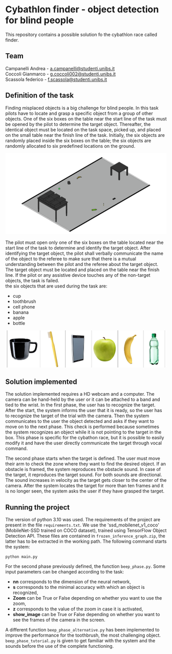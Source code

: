 # Cybathlon finder - object detection for blind people
This repository contains a possible solution fo the cybathlon race called finder.
## Team
Campanelli Andrea - a.campanelli@studenti.unibs.it <br> 
Coccoli Gianmarco - g.coccoli002@studenti.unibs.it <br>
Scassola federico - f.scassola@studenti.unibs.it<br>

## Definition of the task
Finding misplaced objects is a big challenge for blind people.
In this task pilots have to locate and grasp a specific object from a group of other objects.
One of the six boxes on the table near the start line of the task must be opened by the pilot to determine the target object. Thereafter, the identical object must be 
located on the task space, picked up, and placed on the small table near the finish line of the task.
Initially, the six objects are randomly placed inside the six boxes on the table;  the six objects are randomly allocated to six predefined locations on the ground.

![Setup scheme of the task](/readme_images/setup_task.png?raw=true "Setup scheme of the task")

The pilot must open only one of the six boxes on the table located near the start line of the task to determine and identify the target object.
After identifying the target object, the pilot shall verbally communicate the name of the object to the referee to make sure that there is a mutual understanding 
between the pilot and the referee about the target object. The target object must be located and placed on the table near the finish line.
If the pilot or any assistive device touches any of the non-target objects, the task is failed.
<br>
the six objects that are used during the task are:
- cup
- toothbrush
- cell phone
- banana
- apple
- bottle

![Setup scheme of the task](/readme_images/target_objects.png?raw=true "Setup scheme of the task")

## Solution implemented
The solution implemented requires a HD webcam and a computer. The camera can be hand-held by the user or it can be attached to a band and tied to the wrist. In the first phase, the user has to recognize the target. After the start, the system informs the user that it is ready, so the user has to recognize the target of the trial with the camera. Then the system communicates to the user the object detected and asks if they want to move on to the next phase. This check is performed because sometimes the system recognizes an object while it is not pointing to the target in the box. This phase is specific for the cybathon race, but it is possible to easily modify it and have the user directly communicate the target through vocal command.

The second phase starts when the target is defined. The user must move their arm to check the zone where they want to find the desired object. If an obstacle is framed, the system reproduces the obstacle sound. In case of the target, it reproduces the target sound. For both sounds are directional. The sound increases in velocity as the target gets closer to the center of the camera. After the system locates the target for more than ten frames and it is no longer seen, the system asks the user if they have grasped the target.
## Running the project
The version of python 3.10 was used. The requirements of the project are present in the file `requirements.txt`.
We use the 'ssd_mobilenet_v1_coco' (MobileNet-SSD trained on COCO dataset), trained using TensorFlow Object Detection API.
These files are contained in `frozen_inference_graph.zip`, the latter has to be extracted in the working path.
The following command starts the system:
```
python main.py
```
For the second phase previously defined, the function `beep_phase.py`. Some input parameters can be changed according to the task:
- **nn** corresponds to the dimension of the neural network,
- **s** corresponds to the minimal accuracy with which an object is recognized,
- **Zoom** can be True or False depending on whether you want to use the zoom,
- **z** corresponds to the value of the zoom in case it is activated,
- **show_image** can be True or False depending on whether you want to see the frames of the camera in the screen.

A different function `beep_phase_alternative.py` has been implemented to improve the performance for the toothbrush, the most challenging object.
`beep_phase_tutorial.py` is given to get familiar with the system and the sounds before the use of the complete functioning.



